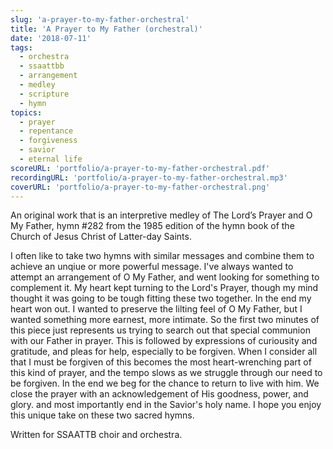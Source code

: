 ```yaml
---
slug: 'a-prayer-to-my-father-orchestral'
title: 'A Prayer to My Father (orchestral)'
date: '2018-07-11'
tags:
  - orchestra
  - ssaattbb
  - arrangement
  - medley
  - scripture
  - hymn
topics:
  - prayer
  - repentance
  - forgiveness
  - savior
  - eternal life
scoreURL: 'portfolio/a-prayer-to-my-father-orchestral.pdf'
recordingURL: 'portfolio/a-prayer-to-my-father-orchestral.mp3'
coverURL: 'portfolio/a-prayer-to-my-father-orchestral.png'
---
```


An original work that is an interpretive medley of The Lord’s Prayer and O My Father, hymn #282 from the 1985 edition of the hymn book of the Church of Jesus Christ of Latter-day Saints.

I often like to take two hymns with similar messages and combine them to achieve an unqiue or more powerful message. I've always wanted to attempt an arrangement of O My Father, and went looking for something to complement it. My heart kept turning to the Lord's Prayer, though my mind thought it was going to be tough fitting these two together. In the end my heart won out. I wanted to preserve the lilting feel of O My Father, but I wanted something more earnest, more intimate. So the first two minutes of this piece just represents us trying to search out that special communion with our Father in prayer. This is followed by expressions of curiousity and gratitude, and pleas for help, especially to be forgiven. When I consider all that I must be forgiven of this becomes the most heart-wrenching part of this kind of prayer, and the tempo slows as we struggle through our need to be forgiven. In the end we beg for the chance to return to live with him. We close the prayer with an acknowledgement of His goodness, power, and glory. and most importantly end in the Savior's holy name. I hope you enjoy this unique take on these two sacred hymns.

Written for SSAATTB choir and orchestra.
